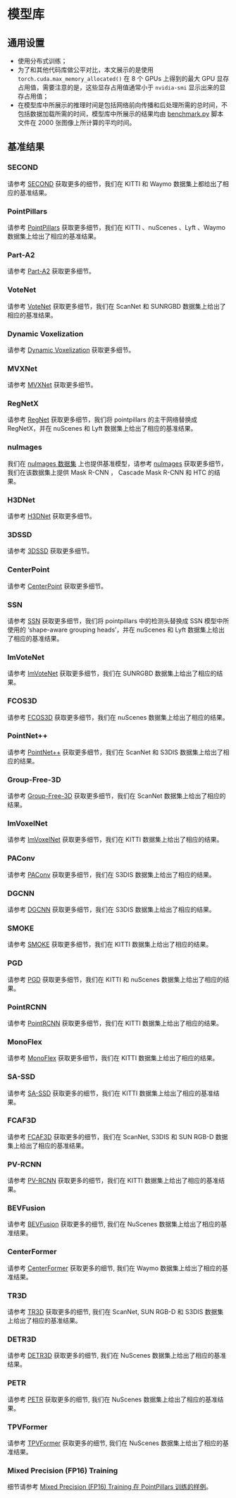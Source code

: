 # 模型库

## 通用设置

- 使用分布式训练；
- 为了和其他代码库做公平对比，本文展示的是使用 `torch.cuda.max_memory_allocated()` 在 8 个 GPUs 上得到的最大 GPU 显存占用值，需要注意的是，这些显存占用值通常小于 `nvidia-smi` 显示出来的显存占用值；
- 在模型库中所展示的推理时间是包括网络前向传播和后处理所需的总时间，不包括数据加载所需的时间，模型库中所展示的结果均由 [benchmark.py](https://github.com/open-mmlab/mmdetection/blob/master/tools/analysis_tools/benchmark.py) 脚本文件在 2000 张图像上所计算的平均时间。

## 基准结果

### SECOND

请参考 [SECOND](https://github.com/open-mmlab/mmdetection3d/blob/main/configs/second) 获取更多的细节，我们在 KITTI 和 Waymo 数据集上都给出了相应的基准结果。

### PointPillars

请参考 [PointPillars](https://github.com/open-mmlab/mmdetection3d/blob/main/configs/pointpillars) 获取更多细节，我们在 KITTI 、nuScenes 、Lyft 、Waymo 数据集上给出了相应的基准结果。

### Part-A2

请参考 [Part-A2](https://github.com/open-mmlab/mmdetection3d/blob/main/configs/parta2) 获取更多细节。

### VoteNet

请参考 [VoteNet](https://github.com/open-mmlab/mmdetection3d/blob/main/configs/votenet) 获取更多细节，我们在 ScanNet 和 SUNRGBD 数据集上给出了相应的基准结果。

### Dynamic Voxelization

请参考 [Dynamic Voxelization](https://github.com/open-mmlab/mmdetection3d/blob/main/configs/dynamic_voxelization) 获取更多细节。

### MVXNet

请参考 [MVXNet](https://github.com/open-mmlab/mmdetection3d/blob/main/configs/mvxnet) 获取更多细节。

### RegNetX

请参考 [RegNet](https://github.com/open-mmlab/mmdetection3d/blob/main/configs/regnet) 获取更多细节，我们将 pointpillars 的主干网络替换成 RegNetX，并在 nuScenes 和 Lyft 数据集上给出了相应的基准结果。

### nuImages

我们在 [nuImages 数据集](https://www.nuscenes.org/nuimages) 上也提供基准模型，请参考 [nuImages](https://github.com/open-mmlab/mmdetection3d/blob/main/configs/nuimages) 获取更多细节，我们在该数据集上提供 Mask R-CNN ， Cascade Mask R-CNN 和 HTC 的结果。

### H3DNet

请参考 [H3DNet](https://github.com/open-mmlab/mmdetection3d/blob/main/configs/h3dnet) 获取更多细节。

### 3DSSD

请参考 [3DSSD](https://github.com/open-mmlab/mmdetection3d/blob/main/configs/3dssd) 获取更多细节。

### CenterPoint

请参考 [CenterPoint](https://github.com/open-mmlab/mmdetection3d/blob/main/configs/centerpoint) 获取更多细节。

### SSN

请参考 [SSN](https://github.com/open-mmlab/mmdetection3d/blob/main/configs/ssn) 获取更多细节，我们将 pointpillars 中的检测头替换成 SSN 模型中所使用的 ‘shape-aware grouping heads’，并在 nuScenes 和 Lyft 数据集上给出了相应的基准结果。

### ImVoteNet

请参考 [ImVoteNet](https://github.com/open-mmlab/mmdetection3d/blob/main/configs/imvotenet) 获取更多细节，我们在 SUNRGBD 数据集上给出了相应的结果。

### FCOS3D

请参考 [FCOS3D](https://github.com/open-mmlab/mmdetection3d/blob/main/configs/fcos3d) 获取更多细节，我们在 nuScenes 数据集上给出了相应的结果。

### PointNet++

请参考 [PointNet++](https://github.com/open-mmlab/mmdetection3d/blob/main/configs/pointnet2) 获取更多细节，我们在 ScanNet 和 S3DIS 数据集上给出了相应的结果。

### Group-Free-3D

请参考 [Group-Free-3D](https://github.com/open-mmlab/mmdetection3d/blob/main/configs/groupfree3d) 获取更多细节，我们在 ScanNet 数据集上给出了相应的结果。

### ImVoxelNet

请参考 [ImVoxelNet](https://github.com/open-mmlab/mmdetection3d/blob/main/configs/imvoxelnet) 获取更多细节，我们在 KITTI 数据集上给出了相应的结果。

### PAConv

请参考 [PAConv](https://github.com/open-mmlab/mmdetection3d/blob/main/configs/paconv) 获取更多细节，我们在 S3DIS 数据集上给出了相应的结果。

### DGCNN

请参考 [DGCNN](https://github.com/open-mmlab/mmdetection3d/blob/main/configs/dgcnn) 获取更多细节，我们在 S3DIS 数据集上给出了相应的结果。

### SMOKE

请参考 [SMOKE](https://github.com/open-mmlab/mmdetection3d/blob/main/configs/smoke) 获取更多细节，我们在 KITTI 数据集上给出了相应的结果。

### PGD

请参考 [PGD](https://github.com/open-mmlab/mmdetection3d/blob/main/configs/pgd) 获取更多细节，我们在 KITTI 和 nuScenes 数据集上给出了相应的结果。

### PointRCNN

请参考 [PointRCNN](https://github.com/open-mmlab/mmdetection3d/blob/main/configs/point_rcnn) 获取更多细节，我们在 KITTI 数据集上给出了相应的结果。

### MonoFlex

请参考 [MonoFlex](https://github.com/open-mmlab/mmdetection3d/blob/main/configs/monoflex) 获取更多细节，我们在 KITTI 数据集上给出了相应的结果。

### SA-SSD

请参考 [SA-SSD](https://github.com/open-mmlab/mmdetection3d/blob/main/configs/sassd) 获取更多的细节，我们在 KITTI 数据集上给出了相应的基准结果。

### FCAF3D

请参考 [FCAF3D](https://github.com/open-mmlab/mmdetection3d/blob/main/configs/fcaf3d) 获取更多的细节，我们在 ScanNet, S3DIS 和 SUN RGB-D 数据集上给出了相应的基准结果。

### PV-RCNN

请参考 [PV-RCNN](https://github.com/open-mmlab/mmdetection3d/blob/dev-1.x/configs/pv_rcnn) 获取更多的细节，我们在 KITTI 数据集上给出了相应的基准结果。

### BEVFusion

请参考 [BEVFusion](https://github.com/open-mmlab/mmdetection3d/blob/dev-1.x/projects/BEVFusion) 获取更多的细节, 我们在 NuScenes 数据集上给出了相应的基准结果。

### CenterFormer

请参考 [CenterFormer](https://github.com/open-mmlab/mmdetection3d/blob/dev-1.x/projects/CenterFormer) 获取更多的细节, 我们在 Waymo 数据集上给出了相应的基准结果。

### TR3D

请参考 [TR3D](https://github.com/open-mmlab/mmdetection3d/blob/dev-1.x/projects/TR3D) 获取更多的细节, 我们在 ScanNet, SUN RGB-D 和 S3DIS 数据集上给出了相应的基准结果。

### DETR3D

请参考 [DETR3D](https://github.com/open-mmlab/mmdetection3d/blob/dev-1.x/projects/DETR3D) 获取更多的细节, 我们在 NuScenes 数据集上给出了相应的基准结果。

### PETR

请参考 [PETR](https://github.com/open-mmlab/mmdetection3d/blob/dev-1.x/projects/PETR) 获取更多的细节, 我们在 NuScenes 数据集上给出了相应的基准结果。

### TPVFormer

请参考 [TPVFormer](https://github.com/open-mmlab/mmdetection3d/blob/dev-1.x/projects/TPVFormer) 获取更多的细节, 我们在 NuScenes 数据集上给出了相应的基准结果。

### Mixed Precision (FP16) Training

细节请参考 [Mixed Precision (FP16) Training 在 PointPillars 训练的样例](https://github.com/open-mmlab/mmdetection3d/blob/main/configs/pointpillars/pointpillars_hv_fpn_sbn-all_8xb2-amp-2x_nus-3d.py)。
